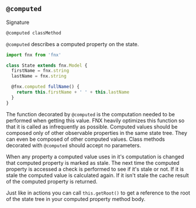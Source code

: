 ## `@computed`

Signature

```javascript
@computed classMethod
```

`@computed` describes a computed property on the state.

```javascript
import fnx from 'fnx'

class State extends fnx.Model {
  firstName = fnx.string
  lastName = fnx.string

  @fnx.computed fullName() {
    return this.firstName + ' ' + this.lastName
  }
}
```

The function decorated by `@computed` is the computation needed to be performed when getting this value.
FNX heavily optimizes this function so that it is called as infrequently as possible. Computed values
should be composed only of other observable properties in the same state tree. They can even be
composed of other computed values. Class methods decorated with `@computed` should accept no parameters.

When any property a computed value uses in it's computation is changed that computed property is marked
as stale. The next time the computed property is accessed a check is performed to see if it's stale or
not. If it is stale the computed value is calculated again. If it isn't stale the cache result of the
computed property is returned.

Just like in actions you can call `this.getRoot()` to get a reference to the root of the state tree
in your computed property method body.
